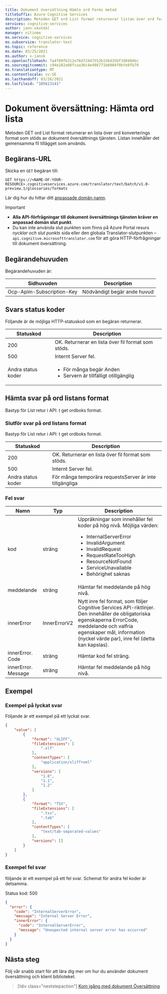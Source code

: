 ```yaml
---
title: Dokument översättning Hämta ord Forms metod
titleSuffix: Azure Cognitive Services
description: Metoden GET ord List format returnerar listan över ord format som stöds.
services: cognitive-services
author: jann-skotdal
manager: nitinme
ms.service: cognitive-services
ms.subservice: translator-text
ms.topic: reference
ms.date: 03/25/2021
ms.author: v-jansk
ms.openlocfilehash: fa4f89fb312e76d72447552b156d35bf3d0404bc
ms.sourcegitcommit: c94e282a08fcaa36c4e498771b6004f0bfe8fb70
ms.translationtype: MT
ms.contentlocale: sv-SE
ms.lasthandoff: 03/26/2021
ms.locfileid: "105613141"
---
```

# <a name="document-translation-get-glossary-formats"></a>Dokument översättning: Hämta ord lista

Metoden GET ord List format returnerar en lista över ord konverterings format som stöds av dokument översättnings tjänsten. Listan innehåller det gemensamma fil tillägget som används.

## <a name="request-url"></a>Begärans-URL

Skicka en `GET` begäran till:
```HTTP
GET https://<NAME-OF-YOUR-RESOURCE>.cognitiveservices.azure.com/translator/text/batch/v1.0-preview.1/glossaries/formats
```

Lär dig hur du hittar ditt [anpassade domän namn](../get-started-with-document-translation.md#find-your-custom-domain-name).

> [!IMPORTANT]
>
> * **Alla API-förfrågningar till dokument översättnings tjänsten kräver en anpassad domän slut punkt**.
> * Du kan inte använda slut punkten som finns på Azure Portal resurs _nycklar och slut punkts_ sida eller den globala Translator-slutpunkten – `api.cognitive.microsofttranslator.com` för att göra HTTP-förfrågningar till dokument översättning.

## <a name="request-headers"></a>Begärandehuvuden

Begärandehuvuden är:

|Sidhuvuden|Description|
|--- |--- |
|Ocp-Apim-Subscription-Key|Nödvändigt begär ande huvud|

## <a name="response-status-codes"></a>Svars status koder

Följande är de möjliga HTTP-statuskod som en begäran returnerar.

|Statuskod|Description|
|--- |--- |
|200|OK. Returnerar en lista över fil format som stöds.|
|500|Internt Server fel.|
|Andra status koder|<ul><li>För många begär Anden</li><li>Servern är tillfälligt otillgänglig</li></ul>|


## <a name="get-glossary-formats-response"></a>Hämta svar på ord listans format

Bastyp för List retur i API: t get ordboks format.

### <a name="successful-get-glossary-formats-response"></a>Slutför svar på ord listans format

Bastyp för List retur i API: t get ordboks format.

|Statuskod|Description|
|--- |--- |
|200|OK. Returnerar en lista över fil format som stöds.|
|500|Internt Server fel.|
|Andra status koder|För många temporära requestsServer är inte tillgängliga|

### <a name="error-response"></a>Fel svar

|Namn|Typ|Description|
|--- |--- |--- |
|kod|sträng|Uppräkningar som innehåller fel koder på hög nivå. Möjliga värden:<br/><ul><li>InternalServerError</li><li>InvalidArgument</li><li>InvalidRequest</li><li>RequestRateTooHigh</li><li>ResourceNotFound</li><li>ServiceUnavailable</li><li>Behörighet saknas</li></ul>|
|meddelande|sträng|Hämtar fel meddelande på hög nivå.|
|innerError|InnerErrorV2|Nytt inre fel format, som följer Cognitive Services API-riktlinjer. Den innehåller de obligatoriska egenskaperna ErrorCode, meddelande och valfria egenskaper mål, information (nyckel värde par), inre fel (detta kan kapslas).|
|innerError. Code|sträng|Hämtar kod fel sträng.|
|innerError. Message|sträng|Hämtar fel meddelande på hög nivå.|

## <a name="examples"></a>Exempel

### <a name="example-successful-response"></a>Exempel på lyckat svar

Följande är ett exempel på ett lyckat svar.

```JSON
{
    "value": [
        {
            "format": "XLIFF",
            "fileExtensions": [
                ".xlf"
            ],
            "contentTypes": [
                "application/xliff+xml"
            ],
            "versions": [
                "1.0",
                "1.1",
                "1.2"
            ]
        },
        {
            "format": "TSV",
            "fileExtensions": [
                ".tsv",
                ".tab"
            ],
            "contentTypes": [
                "text/tab-separated-values"
            ],
            "versions": []
        }
    ]
}
```

### <a name="example-error-response"></a>Exempel fel svar
följande är ett exempel på ett fel svar. Schemat för andra fel koder är detsamma.

Status kod: 500

```JSON
{
  "error": {
    "code": "InternalServerError",
    "message": "Internal Server Error",
    "innerError": {
      "code": "InternalServerError",
      "message": "Unexpected internal server error has occurred"
    }
  }
}
```

## <a name="next-steps"></a>Nästa steg

Följ vår snabb start för att lära dig mer om hur du använder dokument översättning och klient biblioteket.

> [!div class="nextstepaction"]
> [Kom igång med dokument Översättning](../get-started-with-document-translation.md)
